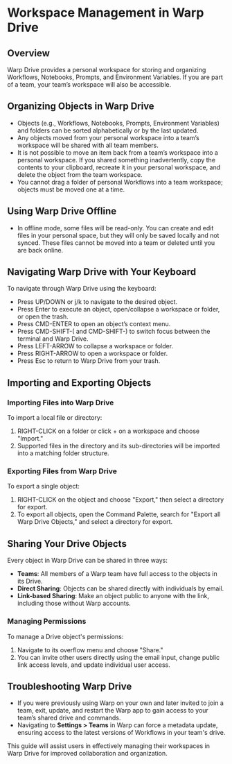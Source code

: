# Workspace Management in Warp Drive

## Overview
Warp Drive provides a personal workspace for storing and organizing Workflows, Notebooks, Prompts, and Environment Variables. If you are part of a team, your team’s workspace will also be accessible.

## Organizing Objects in Warp Drive
- Objects (e.g., Workflows, Notebooks, Prompts, Environment Variables) and folders can be sorted alphabetically or by the last updated.
- Any objects moved from your personal workspace into a team’s workspace will be shared with all team members.
- It is not possible to move an item back from a team’s workspace into a personal workspace. If you shared something inadvertently, copy the contents to your clipboard, recreate it in your personal workspace, and delete the object from the team workspace.
- You cannot drag a folder of personal Workflows into a team workspace; objects must be moved one at a time.

## Using Warp Drive Offline
- In offline mode, some files will be read-only. You can create and edit files in your personal space, but they will only be saved locally and not synced. These files cannot be moved into a team or deleted until you are back online.

## Navigating Warp Drive with Your Keyboard
To navigate through Warp Drive using the keyboard:
- Press UP/DOWN or j/k to navigate to the desired object.
- Press Enter to execute an object, open/collapse a workspace or folder, or open the trash.
- Press CMD-ENTER to open an object’s context menu.
- Press CMD-SHIFT-( and CMD-SHIFT-) to switch focus between the terminal and Warp Drive.
- Press LEFT-ARROW to collapse a workspace or folder.
- Press RIGHT-ARROW to open a workspace or folder.
- Press Esc to return to Warp Drive from your trash.

## Importing and Exporting Objects
### Importing Files into Warp Drive
To import a local file or directory:
1. RIGHT-CLICK on a folder or click + on a workspace and choose "Import."
2. Supported files in the directory and its sub-directories will be imported into a matching folder structure.

### Exporting Files from Warp Drive
To export a single object:
1. RIGHT-CLICK on the object and choose "Export," then select a directory for export.
2. To export all objects, open the Command Palette, search for "Export all Warp Drive Objects," and select a directory for export.

## Sharing Your Drive Objects
Every object in Warp Drive can be shared in three ways:
- **Teams**: All members of a Warp team have full access to the objects in its Drive.
- **Direct Sharing**: Objects can be shared directly with individuals by email.
- **Link-based Sharing**: Make an object public to anyone with the link, including those without Warp accounts.

### Managing Permissions
To manage a Drive object's permissions:
1. Navigate to its overflow menu and choose "Share."
2. You can invite other users directly using the email input, change public link access levels, and update individual user access.

## Troubleshooting Warp Drive
- If you were previously using Warp on your own and later invited to join a team, exit, update, and restart the Warp app to gain access to your team’s shared drive and commands.
- Navigating to **Settings > Teams** in Warp can force a metadata update, ensuring access to the latest versions of Workflows in your team's drive.

This guide will assist users in effectively managing their workspaces in Warp Drive for improved collaboration and organization.
